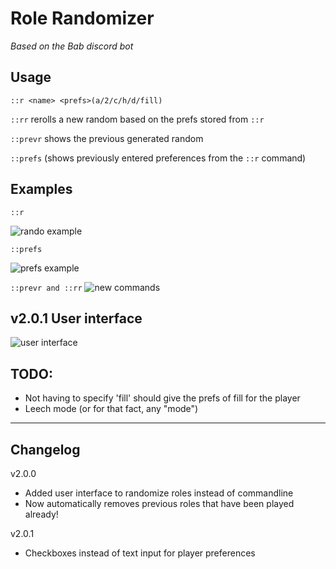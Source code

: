 # Role Randomizer
_Based on the Bab discord bot_
## Usage

``::r <name> <prefs>(a/2/c/h/d/fill)``

``::rr`` rerolls a new random based on the prefs stored from ``::r``

``::prevr`` shows the previous generated random

``::prefs`` (shows previously entered preferences from the ``::r`` command)


## Examples
``::r``

![rando example](https://media1.giphy.com/media/T3EyEHbt3cpHiQFzDA/giphy.gif)

``::prefs``

![prefs example](https://media0.giphy.com/media/gqlMiZ7TmErK1X9Tov/giphy.gif)

``::prevr and ::rr``
![new commands](https://media2.giphy.com/media/VldmR7ubX8hrmBH0RW/giphy.gif)

v2.0.1 User interface
---

![user interface](https://media3.giphy.com/media/iYDzdsSe5FabJdyGbF/giphy.gif?cid=790b7611413273860b1de689549686a97bb87409a135bd60&rid=giphy.gif&ct=g)

## TODO:
- Not having to specify 'fill' should give the prefs of fill for the player
- Leech mode (or for that fact, any "mode")

---
## Changelog
v2.0.0
* Added user interface to randomize roles instead of commandline
* Now automatically removes previous roles that have been played already!

v2.0.1
* Checkboxes instead of text input for player preferences
